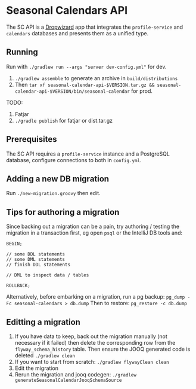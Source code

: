 # Seasonal Calendars API

The SC API is a [Dropwizard](https://dropwizard.io) app that integrates the `profile-service` and `calendars` databases and presents them as a 
unified type.

## Running

Run with `./gradlew run --args "server dev-config.yml"` for dev.

1. `./gradlew assemble` to generate an archive in `build/distributions`
2. Then `tar xf seasonal-calendar-api-$VERSION.tar.gz && seasonal-calendar-api-$VERSION/bin/seasonal-calendar`
for prod.

TODO:
1. Fatjar
2. `./gradle publish` for fatjar or dist.tar.gz

## Prerequisites

The SC API requires a `profile-service` instance and a PostgreSQL database, configure connections to both in `config.yml`.

## Adding a new DB migration

Run `./new-migration.groovy` then edit.

## Tips for authoring a migration

Since backing out a migration can be a pain, try authoring / testing the migration in a transaction first, eg open `psql` or the IntelliJ DB tools and:

```
BEGIN;

// some DDL statements
// some DML statements
// finish DDL statements

// DML to inspect data / tables

ROLLBACK;
```

Alternatively, before embarking on a migration, run a pg backup: `pg_dump -Fc seasonal-calendars > db.dump`
Then to restore: `pg_restore -c db.dump`

## Editting a migration

1. If you have data to keep, back out the migration manually (not necessary if it failed) then delete the corresponding row from the `flyway_schema_history` table.  Then ensure the JOOQ generated code is deleted `./gradlew clean`
2. If you want to start from scratch: `./gradlew flywayClean clean`
3. Edit the migration
4. Rerun the migration and jooq codegen: `./gradlew generateSeasonalCalendarJooqSchemaSource`
